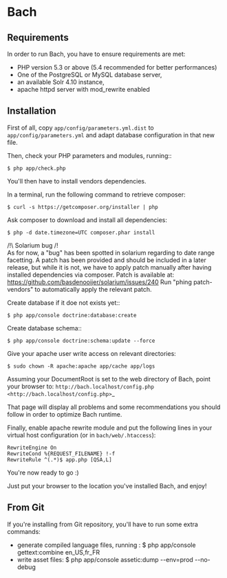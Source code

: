 Bach
====

Requirements
------------

In order to run Bach, you have to ensure requirements are met:

* PHP version 5.3 or above (5.4 recommended for better performances)
* One of the PostgreSQL or MySQL database server,
* an available Solr 4.10 instance,
* apache httpd server with mod_rewrite enabled

Installation
------------

First of all, copy `app/config/parameters.yml.dist` to 
`app/config/parameters.yml` and adapt database configuration in that new file.

Then, check your PHP parameters and modules, running::

    $ php app/check.php

You'll then have to install vendors dependencies.

In a terminal, run the following command to retrieve composer:

    $ curl -s https://getcomposer.org/installer | php

Ask composer to download and install all dependencies:

    $ php -d date.timezone=UTC composer.phar install

/!\ Solarium bug /!\
As for now, a "bug" has been spotted in solarium regarding to date range
facetting. A patch has been provided and should be included in a later
release, but while it is not, we have to apply patch manually after having
installed dependencies via composer. Patch is available at:
https://github.com/basdenooijer/solarium/issues/240
Run "phing patch-vendors" to automatically apply the relevant patch.

Create database if it doe not exists yet::

    $ php app/console doctrine:database:create

Create database schema::

    $ php app/console doctrine:schema:update --force

Give your apache user write access on relevant directories:

    $ sudo chown -R apache:apache app/cache app/logs

Assuming your DocumentRoot is set to the web directory of Bach,
point your browser to: `http://bach.localhost/config.php
 <http://bach.localhost/config.php>`_

That page will display all problems and some recommendations you should
follow in order to optimize Bach runtime.

Finally, enable apache rewrite module and put the following lines in
your virtual host configuration (or in `bach/web/.htaccess`):

    RewriteEngine On
    RewriteCond %{REQUEST_FILENAME} !-f
    RewriteRule ^(.*)$ app.php [QSA,L]

You're now ready to go :)

Just put your browser to the location you've installed
Bach, and enjoy!

From Git
--------

If you're installing from Git repository, you'll have to run some extra commands:

* generate compiled language files, running :
  $ php app/console gettext:combine en_US,fr_FR
* write asset files:
  $ php app/console assetic:dump --env=prod --no-debug
